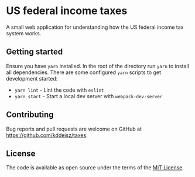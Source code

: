 # US federal income taxes

A small web application for understanding how the US federal income tax system works.

## Getting started

Ensure you have `yarn` installed. In the root of the directory run `yarn` to install all dependencies. There are some configured `yarn` scripts to get development started:

* `yarn lint` - Lint the code with `eslint`
* `yarn start` - Start a local dev server with `webpack-dev-server`

## Contributing

Bug reports and pull requests are welcome on GitHub at https://github.com/kddeisz/taxes.

## License

The code is available as open source under the terms of the [MIT License](https://opensource.org/licenses/MIT).
